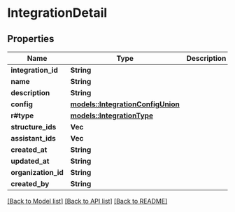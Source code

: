 # IntegrationDetail

## Properties

Name | Type | Description | Notes
------------ | ------------- | ------------- | -------------
**integration_id** | **String** |  | 
**name** | **String** |  | 
**description** | **String** |  | 
**config** | [**models::IntegrationConfigUnion**](IntegrationConfigUnion.md) |  | 
**r#type** | [**models::IntegrationType**](IntegrationType.md) |  | 
**structure_ids** | **Vec<String>** |  | 
**assistant_ids** | **Vec<String>** |  | 
**created_at** | **String** |  | 
**updated_at** | **String** |  | 
**organization_id** | **String** |  | 
**created_by** | **String** |  | 

[[Back to Model list]](../README.md#documentation-for-models) [[Back to API list]](../README.md#documentation-for-api-endpoints) [[Back to README]](../README.md)



